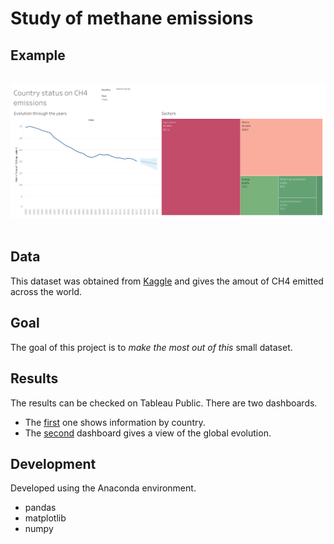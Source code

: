 # Study of methane emissions

## Example

<br>
    <img src="Dashboard_Country.png" alt="Dashboard of the project" width="600"/>
<br>
<br>

## Data

This dataset was obtained from [Kaggle](https://www.kaggle.com/datasets/kkhandekar/methane-emissions-across-the-world-19902018) and gives the amout of CH4 emitted across the world.

## Goal

The goal of this project is to _make the most out of this_ small dataset.


## Results

The results can be checked on Tableau Public. There are two dashboards.
- The [first](https://public.tableau.com/views/CountrystatusonCH4emissions/DashboardCountrystatus?:language=es-ES&:display_count=n&:origin=viz_share_link) one shows information by country.
- The [second](https://public.tableau.com/views/GlobalstatusonCH4emissions/DashboardGeneralstatus?:language=es-ES&:display_count=n&:origin=viz_share_link) dashboard gives a view of the global evolution.

## Development

Developed using the Anaconda environment.

- pandas
- matplotlib
- numpy